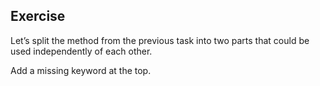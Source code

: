 ## Exercise

Let’s split the method from the previous task into two parts that could be used independently of each other.

<div class="hint">Add a missing keyword at the top.</div> 